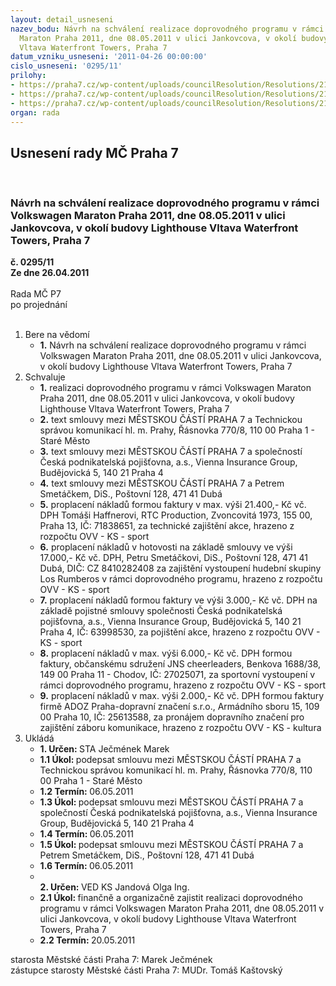 ```yaml
---
layout: detail_usneseni
nazev_bodu: Návrh na schválení realizace doprovodného programu v rámci Volkswagen
  Maraton Praha 2011, dne 08.05.2011 v ulici Jankovcova, v okolí budovy Lighthouse
  Vltava Waterfront Towers, Praha 7
datum_vzniku_usneseni: '2011-04-26 00:00:00'
cislo_usneseni: '0295/11'
prilohy:
- https://praha7.cz/wp-content/uploads/councilResolution/Resolutions/21730/22-11-vs_9113650021_-_tsk_pim.doc
- https://praha7.cz/wp-content/uploads/councilResolution/Resolutions/21730/22-11-pojistn%c3%a1_smlouva_-_pim_08.05.doc
- https://praha7.cz/wp-content/uploads/councilResolution/Resolutions/21730/22-11-s8_-_los_rumberos_-_pim.doc
organ: rada
---
```

<div id="ucUsn_pList" class="usn">
	<span><h2>Usnesení rady MČ Praha 7 </h2>
<br></span><div class="standBody">
<span><h3>Návrh na schválení realizace doprovodného programu v rámci Volkswagen Maraton Praha 2011, dne 08.05.2011 v ulici Jankovcova, v okolí budovy Lighthouse Vltava Waterfront Towers, Praha 7</h3></span><div class="center">
		<strong>č. 0295/11</strong><br>
	</div>
<div class="center">
		<strong>Ze dne 26.04.2011</strong><br><br>
	</div>Rada MČ P7<br> po projednání<br><br><ol>
<li>Bere na vědomí<ul><li>
<strong>1.</strong> Návrh na schválení realizace doprovodného programu v rámci Volkswagen Maraton Praha 2011, dne 08.05.2011 v ulici Jankovcova, v okolí budovy Lighthouse Vltava Waterfront Towers, Praha 7</li></ul>
</li>
<li>Schvaluje<ul>
<li>
<strong>1.</strong> realizaci doprovodného programu v rámci Volkswagen Maraton Praha 2011, dne 08.05.2011 v ulici Jankovcova, v okolí budovy Lighthouse Vltava Waterfront Towers, Praha 7</li>
<li>
<strong>2.</strong> text smlouvy mezi MĚSTSKOU ČÁSTÍ PRAHA 7 a Technickou správou komunikací hl. m. Prahy, Řásnovka 770/8, 110 00 Praha 1 - Staré Město</li>
<li>
<strong>3.</strong> text smlouvy mezi MĚSTSKOU ČÁSTÍ PRAHA 7 a společností Česká podnikatelská pojišťovna, a.s., Vienna Insurance Group, Budějovická 5, 140 21 Praha 4</li>
<li>
<strong>4.</strong> text smlouvy mezi MĚSTSKOU ČÁSTÍ PRAHA 7 a Petrem Smetáčkem, DiS., Poštovní 128, 471 41 Dubá</li>
<li>
<strong>5.</strong> proplacení nákladů formou faktury v max. výši 21.400,- Kč vč. DPH Tomáši Haffnerovi, RTC Production, Zvoncovitá 1973, 155 00, Praha 13, IČ: 71838651, za technické zajištění akce, hrazeno z rozpočtu OVV - KS - sport</li>
<li>
<strong>6.</strong> proplacení nákladů v hotovosti na základě smlouvy ve výši 17.000,- Kč vč. DPH, Petru Smetáčkovi, DiS., Poštovní 128, 471 41 Dubá, DIČ: CZ 8410282408 za zajištění vystoupení hudební skupiny Los Rumberos v rámci doprovodného programu, hrazeno z rozpočtu OVV - KS - sport</li>
<li>
<strong>7.</strong> proplacení nákladů formou faktury ve výši 3.000,- Kč vč. DPH na základě pojistné smlouvy společnosti Česká podnikatelská pojišťovna, a.s., Vienna Insurance Group, Budějovická 5, 140 21 Praha 4, IČ: 63998530, za pojištění akce, hrazeno z rozpočtu OVV - KS - sport</li>
<li>
<strong>8.</strong> proplacení nákladů v max. výši 6.000,- Kč vč. DPH formou faktury, občanskému sdružení JNS cheerleaders, Benkova 1688/38, 149 00 Praha 11 - Chodov, IČ: 27025071, za sportovní vystoupení v rámci doprovodného programu, hrazeno z rozpočtu OVV - KS - sport</li>
<li>
<strong>9.</strong> proplacení nákladů v max. výši 2.000,- Kč vč. DPH formou faktury firmě ADOZ Praha-dopravní značení s.r.o., Armádního sboru 15, 109 00 Praha 10, IČ: 25613588, za pronájem dopravního značení pro zajištění záboru komunikace, hrazeno z rozpočtu OVV - KS - kultura</li>
</ul>
</li>
<li>Ukládá<ul>
<li>
<strong>1. Určen: </strong>STA Ječmének Marek</li>
<li>
<strong>1.1 Úkol: </strong>podepsat smlouvu mezi MĚSTSKOU ČÁSTÍ PRAHA 7 a Technickou správou komunikací hl. m. Prahy, Řásnovka 770/8, 110 00 Praha 1 - Staré Město</li>
<li>
<strong>1.2 Termín: </strong>06.05.2011</li>
<li>
<strong>1.3 Úkol: </strong>podepsat smlouvu mezi MĚSTSKOU ČÁSTÍ PRAHA 7 a společností Česká podnikatelská pojišťovna, a.s., Vienna Insurance Group, Budějovická 5, 140 21 Praha 4</li>
<li>
<strong>1.4 Termín: </strong>06.05.2011</li>
<li>
<strong>1.5 Úkol: </strong>podepsat smlouvu mezi MĚSTSKOU ČÁSTÍ PRAHA 7 a Petrem Smetáčkem, DiS., Poštovní 128, 471 41 Dubá</li>
<li>
<strong>1.6 Termín: </strong>06.05.2011</li>
<li>
<strong><br>2. Určen: </strong>VED KS Jandová Olga Ing.</li>
<li>
<strong>2.1 Úkol: </strong>finančně a organizačně zajistit realizaci doprovodného programu v rámci Volkswagen Maraton Praha 2011, dne 08.05.2011 v ulici Jankovcova, v okolí budovy Lighthouse Vltava Waterfront Towers, Praha 7</li>
<li>
<strong>2.2 Termín: </strong>20.05.2011</li>
</ul>
</li>
</ol>starosta Městské části Praha 7: Marek Ječmének<br>zástupce starosty Městské části Praha 7: MUDr. Tomáš Kaštovský 
</div>
</div>